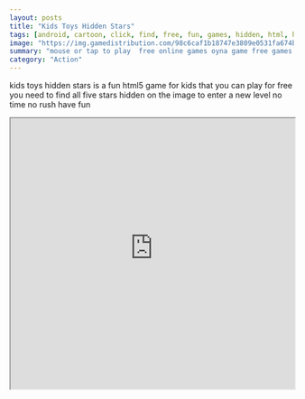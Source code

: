 ```yaml
---
layout: posts
title: "Kids Toys Hidden Stars"
tags: [android, cartoon, click, find, free, fun, games, hidden, html, html5, kids, mobile, point, stars, toys, free, online, games, oyna, game, free, games, play, play, games]
image: "https://img.gamedistribution.com/98c6caf1b18747e3809e0531fa674b64.jpg"
summary: "mouse or tap to play  free online games oyna game free games play play games"
category: "Action"
---
```


kids toys hidden stars is a fun html5 game for kids that you can play for free you need to find all five stars hidden on the image to enter a new level no time no rush have fun

<iframe width="100%" height="480px;" src="https://html5.gamedistribution.com/98c6caf1b18747e3809e0531fa674b64/"></iframe>